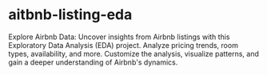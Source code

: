 # aitbnb-listing-eda
Explore Airbnb Data: Uncover insights from Airbnb listings with this Exploratory Data Analysis (EDA) project. Analyze pricing trends, room types, availability, and more. Customize the analysis, visualize patterns, and gain a deeper understanding of Airbnb's dynamics.
